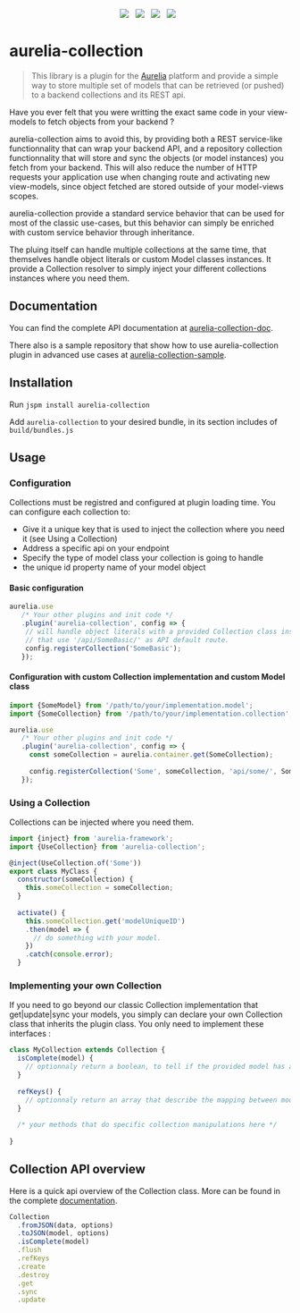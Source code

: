 <p align="center">
    <a href="https://travis-ci.org/atomictech/aurelia-collection" align="center"><img src="https://travis-ci.org/atomictech/aurelia-collection.svg?branch=master"></a>&nbsp;&nbsp;
    <a href="https://coveralls.io/github/atomictech/aurelia-collection?branch=master"><img src="https://coveralls.io/repos/github/atomictech/aurelia-collection/badge.svg?branch=master"></a>&nbsp;&nbsp;
    <a href="https://www.npmjs.com/package/aurelia-collection"><img src="https://img.shields.io/npm/v/npm.svg"></a>&nbsp;&nbsp;
    <a href="https://raw.githubusercontent.com/atomictech/aurelia-collection/master/LICENSE" alt="License"><img src="https://img.shields.io/badge/license-MIT-blue.svg"></a>&nbsp;&nbsp;
</p>

# aurelia-collection

> This library is a plugin for the [Aurelia](http://www.aurelia.io/) platform and provide a simple way to store multiple set of models that can be retrieved (or pushed) to a backend collections and its REST api.

Have you ever felt that you were writting the exact same code in your view-models to fetch objects from your backend ?

aurelia-collection aims to avoid this, by providing both a REST service-like functionnality that can wrap your backend API, and a repository collection functionnality that will store and sync the objects (or model instances) you fetch from your backend. This will also reduce the number of HTTP requests your application use when changing route and activating new view-models, since object fetched are stored outside of your model-views scopes.

aurelia-collection provide a standard service behavior that can be used for most of the classic use-cases, but this behavior can simply be enriched with custom service behavior through inheritance.

The pluing itself can handle multiple collections at the same time, that themselves handle object literals or custom Model classes instances. It provide a Collection resolver to simply inject your different collections instances where you need them.

## Documentation

You can find the complete API documentation at [aurelia-collection-doc](http://aurelia-collection-doc.atomictech.io).

There also is a sample repository that show how to use aurelia-collection plugin in advanced use cases at [aurelia-collection-sample](http://github.com/atomictech/aurelia-collection-sample/).

## Installation

Run `jspm install aurelia-collection`

Add `aurelia-collection` to your desired bundle, in its section includes of `build/bundles.js`

## Usage

### Configuration

Collections must be registred and configured at plugin loading time. 
You can configure each collection to:
* Give it a unique key that is used to inject the collection where you need it (see Using a Collection)
* Address a specific api on your endpoint
* Specify the type of model class your collection is going to handle
* the unique id property name of your model object

#### Basic configuration

```js
aurelia.use
   /* Your other plugins and init code */
   .plugin('aurelia-collection', config => {
    // will handle object literals with a provided Collection class instance, 
    // that use '/api/SomeBasic/' as API default route.
    config.registerCollection('SomeBasic');
   });
```

#### Configuration with custom Collection implementation and custom Model class

```js
import {SomeModel} from '/path/to/your/implementation.model';
import {SomeCollection} from '/path/to/your/implementation.collection';

aurelia.use
   /* Your other plugins and init code */
   .plugin('aurelia-collection', config => {
     const someCollection = aurelia.container.get(SomeCollection);
     
     config.registerCollection('Some', someCollection, 'api/some/', SomeModel);
   });
```

### Using a Collection

Collections can be injected where you need them.

```js
import {inject} from 'aurelia-framework';
import {UseCollection} from 'aurelia-collection';

@inject(UseCollection.of('Some'))
export class MyClass {
  constructor(someCollection) {
    this.someCollection = someCollection;
  }
  
  activate() {
    this.someCollection.get('modelUniqueID')
    .then(model => {
      // do something with your model.
    })
    .catch(console.error);
  }
```

### Implementing your own Collection

If you need to go beyond our classic Collection implementation that get|update|sync your models, you simply can declare your own Collection class that inherits the plugin class. You only need to implement these interfaces :

```js
class MyCollection extends Collection {
  isComplete(model) {
    // optionnaly return a boolean, to tell if the provided model has all its field populated.
  }
  
  refKeys() {
    // optionnaly return an array that describe the mapping between model backend attribute names and frontend attribute names.
  }
  
  /* your methods that do specific collection manipulations here */
  
}
```

## Collection API overview 

Here is a quick api overview of the Collection class. More can be found in the complete [documentation](http://aurelia-collection-doc.atomictech.io).

```js
Collection
  .fromJSON(data, options)
  .toJSON(model, options)
  .isComplete(model)
  .flush
  .refKeys
  .create
  .destroy
  .get
  .sync
  .update
```
